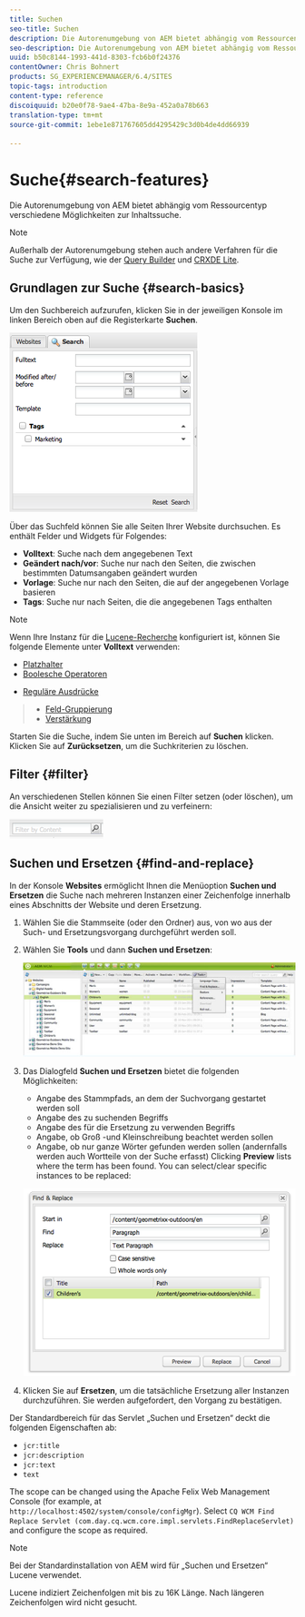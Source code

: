```yaml
---
title: Suchen
seo-title: Suchen
description: Die Autorenumgebung von AEM bietet abhängig vom Ressourcentyp verschiedene Möglichkeiten zur Inhaltssuche.
seo-description: Die Autorenumgebung von AEM bietet abhängig vom Ressourcentyp verschiedene Möglichkeiten zur Inhaltssuche.
uuid: b50c8144-1993-441d-8303-fcb6b0f24376
contentOwner: Chris Bohnert
products: SG_EXPERIENCEMANAGER/6.4/SITES
topic-tags: introduction
content-type: reference
discoiquuid: b20e0f78-9ae4-47ba-8e9a-452a0a78b663
translation-type: tm+mt
source-git-commit: 1ebe1e871767605dd4295429c3d0b4de4dd66939

---
```



# Suche{#search-features}

Die Autorenumgebung von AEM bietet abhängig vom Ressourcentyp verschiedene Möglichkeiten zur Inhaltssuche.

>[!NOTE]
>
>Außerhalb der Autorenumgebung stehen auch andere Verfahren für die Suche zur Verfügung, wie der [Query Builder](/help/sites-developing/querybuilder-api.md) und [CRXDE Lite](/help/sites-developing/developing-with-crxde-lite.md).

## Grundlagen zur Suche {#search-basics}

Um den Suchbereich aufzurufen, klicken Sie in der jeweiligen Konsole im linken Bereich oben auf die Registerkarte **Suchen**.

![chlimage_1-140](assets/chlimage_1-140.png)

Über das Suchfeld können Sie alle Seiten Ihrer Website durchsuchen. Es enthält Felder und Widgets für Folgendes:

* **Volltext**: Suche nach dem angegebenen Text
* **Geändert nach/vor**: Suche nur nach den Seiten, die zwischen bestimmten Datumsangaben geändert wurden
* **Vorlage**: Suche nur nach den Seiten, die auf der angegebenen Vorlage basieren
* **Tags**: Suche nur nach Seiten, die die angegebenen Tags enthalten

>[!NOTE]
>
>Wenn Ihre Instanz für die [Lucene-Recherche](/help/sites-deploying/queries-and-indexing.md) konfiguriert ist, können Sie folgende Elemente unter **Volltext** verwenden:
>
>* [Platzhalter](https://lucene.apache.org/core/5_3_1/queryparser/org/apache/lucene/queryparser/classic/package-summary.html#Wildcard_Searches) 
>* [Boolesche Operatoren](https://lucene.apache.org/core/5_3_1/queryparser/org/apache/lucene/queryparser/classic/package-summary.html#Boolean_operators)
   >
   >
* [Reguläre Ausdrücke](https://lucene.apache.org/core/5_3_1/queryparser/org/apache/lucene/queryparser/classic/package-summary.html#Regexp_Searches)
>* [Feld-Gruppierung](https://lucene.apache.org/core/5_3_1/queryparser/org/apache/lucene/queryparser/classic/package-summary.html#Field_Grouping) 
>* [Verstärkung](https://lucene.apache.org/core/5_3_1/queryparser/org/apache/lucene/queryparser/classic/package-summary.html#Boosting_a_Term) 
>



Starten Sie die Suche, indem Sie unten im Bereich auf **Suchen** klicken. Klicken Sie auf **Zurücksetzen**, um die Suchkriterien zu löschen.

## Filter {#filter}

An verschiedenen Stellen können Sie einen Filter setzen (oder löschen), um die Ansicht weiter zu spezialisieren und zu verfeinern:

![chlimage_1-141](assets/chlimage_1-141.png)

## Suchen und Ersetzen {#find-and-replace}

In der Konsole **Websites** ermöglicht Ihnen die Menüoption **Suchen und Ersetzen** die Suche nach mehreren Instanzen einer Zeichenfolge innerhalb eines Abschnitts der Website und deren Ersetzung.

1. Wählen Sie die Stammseite (oder den Ordner) aus, von wo aus der Such- und Ersetzungsvorgang durchgeführt werden soll.
1. Wählen Sie **Tools** und dann **Suchen und Ersetzen**:

   ![screen_shot_2012-02-15at120346pm](assets/screen_shot_2012-02-15at120346pm.png)

1. Das Dialogfeld **Suchen und Ersetzen** bietet die folgenden Möglichkeiten:

   * Angabe des Stammpfads, an dem der Suchvorgang gestartet werden soll
   * Angabe des zu suchenden Begriffs
   * Angabe des für die Ersetzung zu verwenden Begriffs
   * Angabe, ob Groß -und Kleinschreibung beachtet werden sollen
   * Angabe, ob nur ganze Wörter gefunden werden sollen (andernfalls werden auch Wortteile von der Suche erfasst)
   Clicking **Preview** lists where the term has been found. You can select/clear specific instances to be replaced:

   ![screen_shot_2012-02-15at120719pm](assets/screen_shot_2012-02-15at120719pm.png)

1. Klicken Sie auf **Ersetzen**, um die tatsächliche Ersetzung aller Instanzen durchzuführen. Sie werden aufgefordert, den Vorgang zu bestätigen.

Der Standardbereich für das Servlet „Suchen und Ersetzen“ deckt die folgenden Eigenschaften ab:

* `jcr:title`
* `jcr:description`
* `jcr:text`
* `text`

The scope can be changed using the Apache Felix Web Management Console (for example, at `http://localhost:4502/system/console/configMgr`). Select `CQ WCM Find Replace Servlet (com.day.cq.wcm.core.impl.servlets.FindReplaceServlet)` and configure the scope as required.

>[!NOTE]
>
>Bei der Standardinstallation von AEM wird für „Suchen und Ersetzen“ Lucene verwendet.
>
>Lucene indiziert Zeichenfolgen mit bis zu 16K Länge. Nach längeren Zeichenfolgen wird nicht gesucht.

